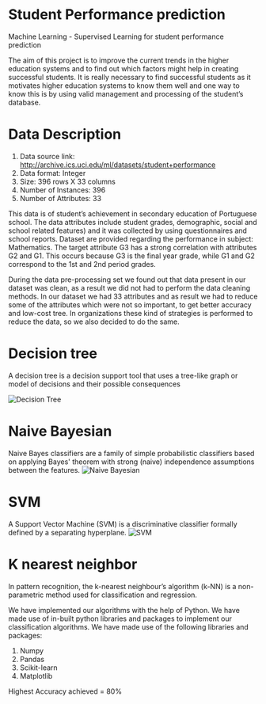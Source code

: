 # Student Performance prediction
Machine Learning - Supervised Learning for student performance prediction 

The aim of this project is to improve the current trends in the higher education systems and to find out which factors might help in creating successful students. It is really necessary to find successful students as it motivates higher education systems to know them well and one way to know this is by using valid management and processing of the student’s database.

# Data Description
1. Data source link:  http://archive.ics.uci.edu/ml/datasets/student+performance 
2. Data format: Integer
3. Size:  396 rows X 33 columns
4. Number of Instances: 396
5. Number of Attributes: 33

This data is of student’s achievement in secondary education of Portuguese school. The data attributes include student grades, demographic, social and school related features) and it was collected by using questionnaires and school reports. Dataset are provided regarding the performance in subject: Mathematics. The target attribute G3 has a strong correlation with attributes G2 and G1. This occurs because G3 is the final year grade, while G1 and G2 correspond to the 1st and 2nd period grades. 

During the data pre-processing set we found out that data present in our dataset was clean, as a result we did not had to perform the data cleaning methods. 
In our dataset we had 33 attributes and as result we had to reduce some of the attributes which were not so important, to get better accuracy and low-cost tree. In organizations these kind of strategies is performed to reduce the data, so we also decided to do the same.

# Decision tree 
A decision tree is a decision support tool that uses a tree-like graph or model of decisions and their possible consequences

![Decision Tree](https://github.com/ashishT1712/Data-Mining-Student-Performance/blob/master/DecisionTree.png)


# Naive Bayesian 
Naive Bayes classifiers are a family of simple probabilistic classifiers based on applying Bayes' theorem with strong (naive) independence assumptions between the features.
![Naive Bayesian](https://github.com/ashishT1712/Data-Mining-Student-Performance/blob/master/NaiveBayesian.png)

# SVM 
A Support Vector Machine (SVM) is a discriminative classifier formally defined by a separating hyperplane.
![SVM](https://github.com/ashishT1712/Data-Mining-Student-Performance/blob/master/Support%20Vector%20Machine.png)

# K nearest neighbor  
In pattern recognition, the k-nearest neighbour’s algorithm (k-NN) is a non-parametric method used for classification and regression. 


We have implemented our algorithms with the help of Python. We have made use of in-built python libraries and packages to implement our classification algorithms. We have made use of the following libraries and packages:
1) Numpy
2) Pandas
3) Scikit-learn
4) Matplotlib

Highest Accuracy achieved = 80%

